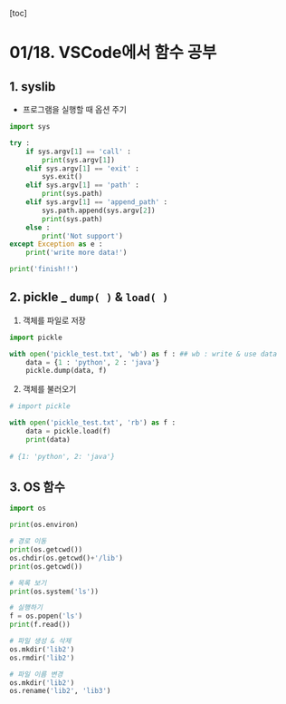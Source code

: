 [toc]

# 01/18. VSCode에서 함수 공부

## 1. syslib

- 프로그램을 실행할 때 옵션 주기

```python
import sys

try : 
    if sys.argv[1] == 'call' :
        print(sys.argv[1])
    elif sys.argv[1] == 'exit' :
        sys.exit()
    elif sys.argv[1] == 'path' :
        print(sys.path)
    elif sys.argv[1] == 'append_path' :
        sys.path.append(sys.argv[2])
        print(sys.path)
    else :
        print('Not support')
except Exception as e :
    print('write more data!')

print('finish!!')
```

## 2. pickle _ `dump( )` & `load( )` 

1. 객체를 파일로 저장

```python
import pickle

with open('pickle_test.txt', 'wb') as f : ## wb : write & use data
    data = {1 : 'python', 2 : 'java'}
    pickle.dump(data, f)
```

2. 객체를 불러오기

```python
# import pickle

with open('pickle_test.txt', 'rb') as f :
    data = pickle.load(f)
    print(data)
  
# {1: 'python', 2: 'java'}
```

## 3. OS 함수

```python
import os 

print(os.environ)

# 경로 이동
print(os.getcwd())
os.chdir(os.getcwd()+'/lib')
print(os.getcwd())

# 목록 보기
print(os.system('ls'))

# 실행하기
f = os.popen('ls')
print(f.read())

# 파일 생성 & 삭제
os.mkdir('lib2')
os.rmdir('lib2')

# 파일 이름 변경
os.mkdir('lib2')
os.rename('lib2', 'lib3')
```



